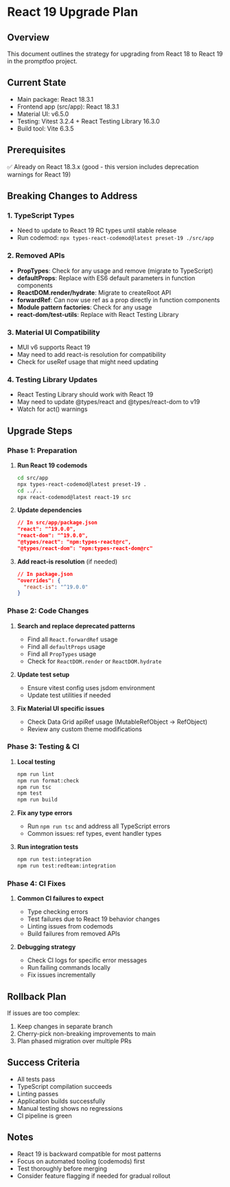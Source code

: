 # React 19 Upgrade Plan

## Overview

This document outlines the strategy for upgrading from React 18 to React 19 in the promptfoo project.

## Current State

- Main package: React 18.3.1
- Frontend app (src/app): React 18.3.1
- Material UI: v6.5.0
- Testing: Vitest 3.2.4 + React Testing Library 16.3.0
- Build tool: Vite 6.3.5

## Prerequisites

✅ Already on React 18.3.x (good - this version includes deprecation warnings for React 19)

## Breaking Changes to Address

### 1. TypeScript Types

- Need to update to React 19 RC types until stable release
- Run codemod: `npx types-react-codemod@latest preset-19 ./src/app`

### 2. Removed APIs

- **PropTypes**: Check for any usage and remove (migrate to TypeScript)
- **defaultProps**: Replace with ES6 default parameters in function components
- **ReactDOM.render/hydrate**: Migrate to createRoot API
- **forwardRef**: Can now use ref as a prop directly in function components
- **Module pattern factories**: Check for any usage
- **react-dom/test-utils**: Replace with React Testing Library

### 3. Material UI Compatibility

- MUI v6 supports React 19
- May need to add react-is resolution for compatibility
- Check for useRef usage that might need updating

### 4. Testing Library Updates

- React Testing Library should work with React 19
- May need to update @types/react and @types/react-dom to v19
- Watch for act() warnings

## Upgrade Steps

### Phase 1: Preparation

1. **Run React 19 codemods**

   ```bash
   cd src/app
   npx types-react-codemod@latest preset-19 .
   cd ../..
   npx react-codemod@latest react-19 src
   ```

2. **Update dependencies**

   ```json
   // In src/app/package.json
   "react": "^19.0.0",
   "react-dom": "^19.0.0",
   "@types/react": "npm:types-react@rc",
   "@types/react-dom": "npm:types-react-dom@rc"
   ```

3. **Add react-is resolution** (if needed)
   ```json
   // In package.json
   "overrides": {
     "react-is": "^19.0.0"
   }
   ```

### Phase 2: Code Changes

1. **Search and replace deprecated patterns**
   - Find all `React.forwardRef` usage
   - Find all `defaultProps` usage
   - Find all `PropTypes` usage
   - Check for `ReactDOM.render` or `ReactDOM.hydrate`

2. **Update test setup**
   - Ensure vitest config uses jsdom environment
   - Update test utilities if needed

3. **Fix Material UI specific issues**
   - Check Data Grid apiRef usage (MutableRefObject → RefObject)
   - Review any custom theme modifications

### Phase 3: Testing & CI

1. **Local testing**

   ```bash
   npm run lint
   npm run format:check
   npm run tsc
   npm test
   npm run build
   ```

2. **Fix any type errors**
   - Run `npm run tsc` and address all TypeScript errors
   - Common issues: ref types, event handler types

3. **Run integration tests**
   ```bash
   npm run test:integration
   npm run test:redteam:integration
   ```

### Phase 4: CI Fixes

1. **Common CI failures to expect**
   - Type checking errors
   - Test failures due to React 19 behavior changes
   - Linting issues from codemods
   - Build failures from removed APIs

2. **Debugging strategy**
   - Check CI logs for specific error messages
   - Run failing commands locally
   - Fix issues incrementally

## Rollback Plan

If issues are too complex:

1. Keep changes in separate branch
2. Cherry-pick non-breaking improvements to main
3. Plan phased migration over multiple PRs

## Success Criteria

- All tests pass
- TypeScript compilation succeeds
- Linting passes
- Application builds successfully
- Manual testing shows no regressions
- CI pipeline is green

## Notes

- React 19 is backward compatible for most patterns
- Focus on automated tooling (codemods) first
- Test thoroughly before merging
- Consider feature flagging if needed for gradual rollout
